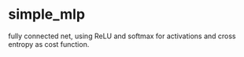 # simple_mlp
fully connected net, using ReLU and softmax for activations and cross entropy as cost function.
